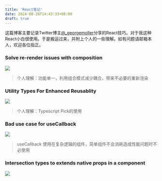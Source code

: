 ```yaml
---
title: 'React笔记'
date: 2024-08-28T14:43:33+08:00
draft: true
---
```


这篇博客主要记录Twitter博主[@_georgemoller](https://x.com/_georgemoller)分享的React技巧。对于我这种React小白很使用。于是搬运过来，并附上个人的一些理解。如有问题请邮箱本人，欢迎各位指正。


### Solve re-render issues with composition

![](/React笔记/georgemoller_1c2c3b.gif)

> 个人理解：功能单一，利用组合模式减少耦合，带来不必要的重新渲染


### Utility Types For Enhanced Reusablity

![](/React笔记/georgemoller_9378eb.gif)

> 个人理解：Typescript Pick的使用


### Bad use case for useCallback

![](/React笔记/georgemoller_ed1930.gif)

> useCallback 使用在复杂逻辑的组件，简单组件不会消耗造成性能问题时不必使用

### Intersection types to extends native props in a component


![](/React笔记/georgemoller_29194f.gif)